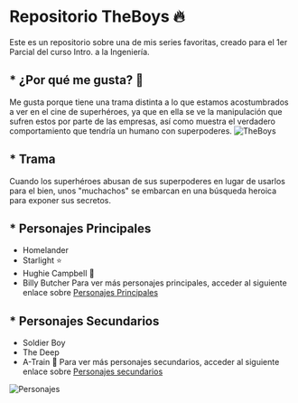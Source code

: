 # Repositorio TheBoys :fire:
 Este es un repositorio sobre una de mis series favoritas, creado
 para el 1er Parcial del curso Intro. a la Ingeniería.

## * ¿Por qué me gusta? :movie_camera:
Me gusta porque tiene una trama distinta a lo que estamos acostumbrados a ver
en el cine de superhéroes, ya que en ella se ve la manipulación que sufren estos
por parte de las empresas, así como muestra el verdadero comportamiento que tendría
un humano con superpoderes.
![TheBoys](https://m.media-amazon.com/images/I/915pQr7zq-L._RI_.jpg)

## * **Trama**
Cuando los superhéroes abusan de sus superpoderes en lugar de usarlos 
para el bien, unos "muchachos" se embarcan en una búsqueda heroica para 
exponer sus secretos.

## * **Personajes Principales**
  * Homelander
  * Starlight :star:
  * Hughie Campbell :bell:
  * Billy Butcher
  Para ver más personajes principales, acceder al siguiente enlace
  sobre [Personajes Principales](https://www.revistagq.com/noticias/galeria/the-boys-personajes-ordenados-peor-a-mejor)
## * **Personajes Secundarios**
  * Soldier Boy
  * The Deep
  * A-Train :bullettrain_side:
  Para ver más personajes secundarios, acceder al siguiente enlace 
  sobre [Personajes secundarios](https://lanetaneta.com/the-boys-10-personajes-secundarios-con-energia-de-personaje-principal/)

![Personajes](https://i.blogs.es/901e16/theboys1/1366_2000.jpeg)

